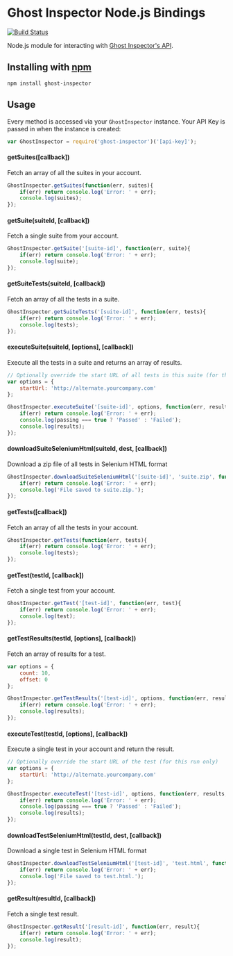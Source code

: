# Ghost Inspector Node.js Bindings

[![Build Status](https://travis-ci.org/ghost-inspector/node-ghost-inspector.png)](https://travis-ci.org/ghost-inspector/node-ghost-inspector)

Node.js module for interacting with [Ghost Inspector's API](https://ghostinspector.com/api/).

## Installing with [npm](http://npmjs.org/)

`npm install ghost-inspector`

## Usage

Every method is accessed via your `GhostInspector` instance. Your API Key is passed in when the instance is created:

```js
var GhostInspector = require('ghost-inspector')('[api-key]');
```

#### getSuites([callback])
Fetch an array of all the suites in your account.

```js
GhostInspector.getSuites(function(err, suites){
    if(err) return console.log('Error: ' + err);
    console.log(suites);
});
```

#### getSuite(suiteId, [callback])
Fetch a single suite from your account.

```js
GhostInspector.getSuite('[suite-id]', function(err, suite){
    if(err) return console.log('Error: ' + err);
    console.log(suite);
});
```

#### getSuiteTests(suiteId, [callback])
Fetch an array of all the tests in a suite.

```js
GhostInspector.getSuiteTests('[suite-id]', function(err, tests){
    if(err) return console.log('Error: ' + err);
    console.log(tests);
});
```

#### executeSuite(suiteId, [options], [callback])
Execute all the tests in a suite and returns an array of results.

```js
// Optionally override the start URL of all tests in this suite (for this run only) 
var options = {
    startUrl: 'http://alternate.yourcompany.com'
};

GhostInspector.executeSuite('[suite-id]', options, function(err, results, passing){
    if(err) return console.log('Error: ' + err);
    console.log(passing === true ? 'Passed' : 'Failed');
    console.log(results);
});
```

#### downloadSuiteSeleniumHtml(suiteId, dest, [callback])
Download a zip file of all tests in Selenium HTML format

```js
GhostInspector.downloadSuiteSeleniumHtml('[suite-id]', 'suite.zip', function(err){
    if(err) return console.log('Error: ' + err);
    console.log('File saved to suite.zip.');
});
```

#### getTests([callback])
Fetch an array of all the tests in your account.

```js
GhostInspector.getTests(function(err, tests){
    if(err) return console.log('Error: ' + err);
    console.log(tests);
});
```

#### getTest(testId, [callback])
Fetch a single test from your account.

```js
GhostInspector.getTest('[test-id]', function(err, test){
    if(err) return console.log('Error: ' + err);
    console.log(test);
});
```

#### getTestResults(testId, [options], [callback])
Fetch an array of results for a test.

```js
var options = {
    count: 10,
    offset: 0
};

GhostInspector.getTestResults('[test-id]', options, function(err, results){
    if(err) return console.log('Error: ' + err);
    console.log(results);
});
```

#### executeTest(testId, [options], [callback])
Execute a single test in your account and return the result.

```js
// Optionally override the start URL of the test (for this run only) 
var options = {
    startUrl: 'http://alternate.yourcompany.com'
};

GhostInspector.executeTest('[test-id]', options, function(err, results, passing){
    if(err) return console.log('Error: ' + err);
    console.log(passing === true ? 'Passed' : 'Failed');
    console.log(results);
});
```

#### downloadTestSeleniumHtml(testId, dest, [callback])
Download a single test in Selenium HTML format

```js
GhostInspector.downloadTestSeleniumHtml('[test-id]', 'test.html', function(err){
    if(err) return console.log('Error: ' + err);
    console.log('File saved to test.html.');
});
```

#### getResult(resultId, [callback])
Fetch a single test result.

```js
GhostInspector.getResult('[result-id]', function(err, result){
    if(err) return console.log('Error: ' + err);
    console.log(result);
});
```
